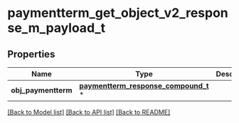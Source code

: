 # paymentterm_get_object_v2_response_m_payload_t

## Properties
Name | Type | Description | Notes
------------ | ------------- | ------------- | -------------
**obj_paymentterm** | [**paymentterm_response_compound_t**](paymentterm_response_compound.md) \* |  | 

[[Back to Model list]](../README.md#documentation-for-models) [[Back to API list]](../README.md#documentation-for-api-endpoints) [[Back to README]](../README.md)


